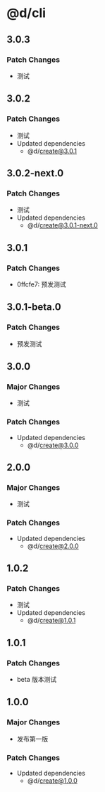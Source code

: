 # @d/cli

## 3.0.3

### Patch Changes

- 测试

## 3.0.2

### Patch Changes

- 测试
- Updated dependencies
  - @d/create@3.0.1

## 3.0.2-next.0

### Patch Changes

- 测试
- Updated dependencies
  - @d/create@3.0.1-next.0

## 3.0.1

### Patch Changes

- 0ffcfe7: 预发测试

## 3.0.1-beta.0

### Patch Changes

- 预发测试

## 3.0.0

### Major Changes

- 测试

### Patch Changes

- Updated dependencies
  - @d/create@3.0.0

## 2.0.0

### Major Changes

- 测试

### Patch Changes

- Updated dependencies
  - @d/create@2.0.0

## 1.0.2

### Patch Changes

- 测试
- Updated dependencies
  - @d/create@1.0.1

## 1.0.1

### Patch Changes

- beta 版本测试

## 1.0.0

### Major Changes

- 发布第一版

### Patch Changes

- Updated dependencies
  - @d/create@1.0.0
